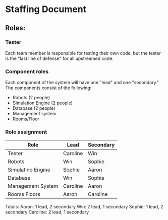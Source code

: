 # Staffing Document

## Roles:
### Tester
Each team member is responsible for testing their own code, but the tester is the "last line of defense" for all upstreamed code.

### Component roles
Each component of the system will have one "lead" and one "secondary." The components consist of the following:
- Robots (2 people)
- Simulation Engine (2 people)
- Database (2 people)
- Management system
- Rooms/Floor

### Role assignment
| Role | Lead | Secondary |
|-----|-----|-----|
| Tester | Caroline | Win| |
| Robots | Win | Sophie |
| Simulatino Engine | Sophie | Aaron |
| Database | Win | Sophie |
| Management System | Caroline | Aaron |
| Rooms Floors | Aaron | Caroline |

Totals:
Aaron: 1 lead, 2 secondary
Win: 2 lead, 1 secondary
Sophie: 1 lead, 2 secondary
Caroline: 2 lead, 1 secondary